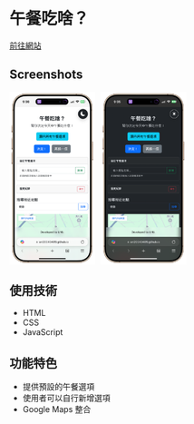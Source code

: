 # 午餐吃啥？

[前往網站](https://ian20040409.github.io/Lunch-Navigator-web-2025/)

## Screenshots

<div style="display: flex; gap: 10px;">
  <img src="https://raw.githubusercontent.com/ian20040409/Lunch-Navigator-web-2025/refs/heads/main/readme_pic/1.PNG" width="30%">
  <img src="https://raw.githubusercontent.com/ian20040409/Lunch-Navigator-web-2025/refs/heads/main/readme_pic/2.PNG" width="30%">
</div>

## 使用技術

- HTML  
- CSS  
- JavaScript  

## 功能特色

- 提供預設的午餐選項  
- 使用者可以自行新增選項  
- Google Maps 整合
